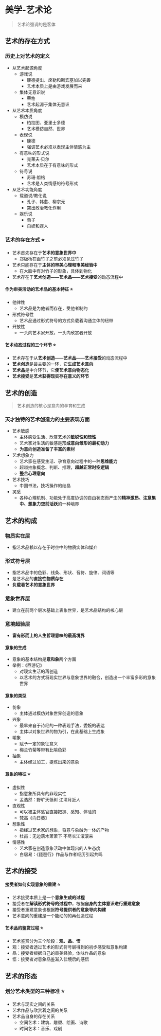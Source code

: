# 美学-艺术论

> 艺术论强调的是客体

## 艺术的存在方式
### 历史上对艺术的定义
- 从艺术起源角度
  - 游戏说
    - 康德提出、席勒和斯宾塞加以完善
    - 艺术本质上是由游戏发展而来
  - 集体无意识说
    - 荣格
    - 艺术起源于集体无意识
- 从艺术本质角度
  - 模仿说
    - 柏拉图、亚里士多德
    - 艺术模仿自然、世界
  - 表现说
    - 康德
    - 强调艺术必须以表现主体情感为主
  - 有意味的形式说
    - 克莱夫·贝尔
    - 艺术本质在于有意味的形式
  - 符号说
    - 苏珊·朗格
    - 艺术是人类情感的符号形式
- 从艺术功能角度
  - 载道说/教化说
    - 孔子、韩愈、柳宗元
    - 突出政治教化作用
  - 娱乐说
    - 荀子
    - 自娱和娱人
### 艺术的存在方式 ⭐️
- 艺术首先存在于**艺术的意象世界中**
  - 郑板桥在画竹子之前必须见过竹子
- 艺术只能存在于**主体的审美心理和审美经验中**
  - 在大脑中有对竹子的形象，具体到物化
- 艺术存在于**艺术创造——艺术品——艺术接受**的动态流程中

#### 作为审美活动的艺术品的基本特征 ⭐️
- 他律性
  - 艺术品是为他者而存在，受他者制约
- 形式符号性
  - 艺术品通过形式符号的方式负载着沟通主体的纽带
- 开放性
  - 一头向艺术家开放，一头向欣赏者开放

#### 艺术动态过程的三个环节 ⭐️
- 艺术存在于从**艺术创造——艺术品——艺术接受**的动态流程中
- **艺术创造**是最主要的一环，它**生成艺术意向**
- **艺术品**是中介环节，它**使艺术意向物态化**
- **艺术接受**是**艺术获得现实存在意义的环节**

## 艺术的创造
> 艺术创造的核心是意向的孕育和生成
### 天才独特的艺术创造力的主要表现方面
- 艺术敏感
  - 主体感受生活、欣赏艺术的**敏锐性和悟性**
  - 艺术家对生活的敏感是**形成意向雏形的最初动力**
  - **为意向创造准备了丰富的素材**
- 艺术想象力
  - 艺术家在感受生活、孕育意向过程中的一种**思维能力**
  - 超越抽象概念、判断、推理，**超越正常时空逻辑**
  - **整合心理意向**
- 艺术技巧
  - 中国书法，技巧操作的结晶
- 灵感
  - 各种心理机制、功能处于高度协调的自由状态而产生的**精神激昂、注意集中、想象力空前活跃**的一种境界

## 艺术的构成
### 物质实在层
- 指艺术品赖以存在于时空中的物质实体和媒介

### 形式符号层
- 指艺术品中的色彩、线条、形状、音符、旋律、词语等
- 是艺术品的**直接性物质存在**
- **负载着艺术的意象世界**

### 意象世界层
- 建立在前两个层次基础上表象世界，是艺术品结构的核心层

### 意境超验层
- **富有形而上的人生哲理意味的最高境界**

#### 意象的生成
- 意象的基本结构是**意和象**两个方面
- 举例：《西游记》
  - 对现实生活的再创造
  - 以艺术的方式将现实世界与意象世界的融合，创造出一个丰富多彩的意象世界

#### 意象的类型
- 仿象
  - 主体通过模仿对象世界创造的意象
- 兴象
  - 最早来自于诗经的一种表现手法，委婉的表达
  - 主体以对象世界的物为引，在此基础上生成象
- 喻象
  - 赋予一定的象征意义
  - 梅兰竹菊等带有比喻色彩
- 抽象
  - 主体经过加工，提炼出来的意象

#### 意象的特征 ⭐️
- 虚拟性
  - 指意象所具有的非现实性
  - 孟浩然：野旷天低树 江清月近人
- 直观性
  - 可以被主体感官直接把握、感知、体验的
  - 梵高《向日葵》
- 想象性
  - 指经过艺术家的想象，将意与象融为一体的产物
  - 杜甫：无边落木萧萧下 不尽长江滚滚来
- 情感性
  - 艺术家在创造意象活动中体现出的人生态度
  - 白居易：《琵琶行》作品与作者经历引起共鸣



## 艺术的接受
#### 接受者如何实现意象的重建 ⭐️
- 艺术接受本质上是一个**意象生成的过程**
- 接受者在**解读形式符号的过程中**，根据**自身的主体意识进行重建意象**
- 接受者重建意象也根据**符号提供者的意象导向构建**
- 艺术意向的重建是一个能动的的再创造过程
#### 艺术品的鉴赏过程 ⭐️
- 艺术鉴赏分为三个阶段：**观、品、悟**
- 观：接受者透过艺术的形式符号层得到的初步感受和意象构建
- 品：接受者根据自己的审美经验，体味作品的意象
- 悟：接受者对意象品鉴渐入佳境后的感悟

## 艺术的形态
### 划分艺术类型的三种标准 ⭐️
- 艺术与现实之间的关系
- 艺术作品与欣赏着之间的关系
- 艺术品自身的存在关系
  - 空间艺术：建筑、雕塑、绘画、诗歌
  - 时间艺术：音乐、戏剧